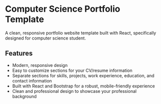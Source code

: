 # Computer Science Portfolio Template

A clean, responsive portfolio website template built with React, specifically designed for computer science student.

## Features

- Modern, responsive design
- Easy to customize sections for your CV/resume information
- Separate sections for skills, projects, work experience, education, and contact information
- Built with React and Bootstrap for a robust, mobile-friendly experience
- Clean and professional design to showcase your professional background


